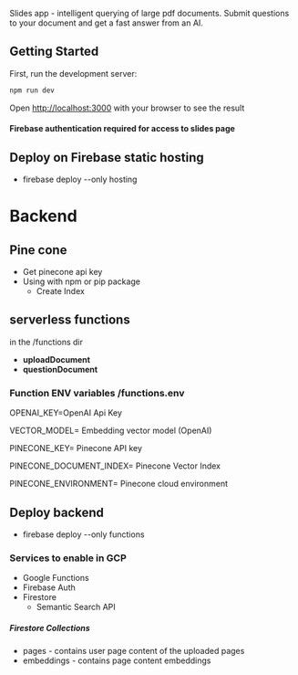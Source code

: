 Slides app - intelligent querying of large pdf documents. Submit questions to your document and get a fast answer from an AI.

## Getting Started

First, run the development server:

```bash
npm run dev
```

Open [http://localhost:3000](http://localhost:3000) with your browser to see the result

#### Firebase authentication required for access to slides page

## Deploy on Firebase static hosting

- firebase deploy --only hosting

# Backend 

## Pine cone

- Get pinecone api key
- Using with npm or pip package
   - Create Index 

## serverless functions

in the /functions dir
- **uploadDocument**
- **questionDocument**

### Function ENV variables /functions.env

OPENAI_KEY=OpenAI Api Key

VECTOR_MODEL= Embedding vector model (OpenAI)

PINECONE_KEY= Pinecone API key

PINECONE_DOCUMENT_INDEX= Pinecone Vector Index

PINECONE_ENVIRONMENT= Pinecone cloud environment

## Deploy backend

- firebase deploy --only functions

### Services to enable in GCP
- Google Functions
- Firebase Auth
- Firestore
  - Semantic Search API
##### Firestore Collections
- pages - contains user page content of the uploaded pages
- embeddings - contains page content embeddings
